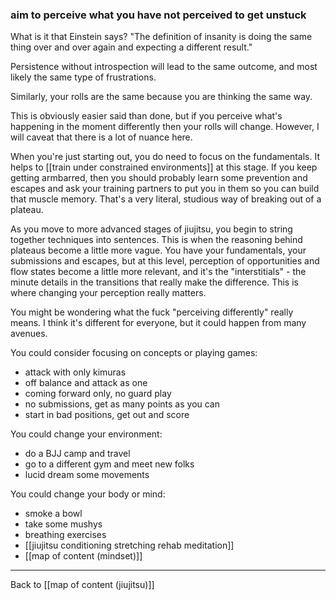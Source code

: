 ### aim to perceive what you have not perceived to get unstuck

What is it that Einstein says? "The definition of insanity is doing the same thing over and over again and expecting a different result."

Persistence without introspection will lead to the same outcome, and most likely the same type of frustrations.

Similarly, your rolls are the same because you are thinking the same way. 

This is obviously easier said than done, but if you perceive what's happening in the moment differently then your rolls will change. However, I will caveat that there is a lot of nuance here. 

When you're just starting out, you do need to focus on the fundamentals. It helps to [[train under constrained environments]] at this stage. If you keep getting armbarred, then you should probably learn some prevention and escapes and ask your training partners to put you in them so you can build that muscle memory. That's a very literal, studious way of breaking out of a plateau.

As you move to more advanced stages of jiujitsu, you begin to string together techniques into sentences. This is when the reasoning behind plateaus become a little more vague. You have your fundamentals, your submissions and escapes, but at this level, perception of opportunities and flow states become a little more relevant, and it's the "interstitials" - the minute details in the transitions that really make the difference. This is where changing your perception really matters.

You might be wondering what the fuck "perceiving differently" really means. I think it's different for everyone, but it could happen from many avenues. 

You could consider focusing on concepts or playing games:
- attack with only kimuras
- off balance and attack as one
- coming forward only, no guard play
- no submissions, get as many points as you can
- start in bad positions, get out and score

You could change your environment:
- do a BJJ camp and travel
- go to a different gym and meet new folks
- lucid dream some movements

You could change your body or mind:
- smoke a bowl
- take some mushys
- breathing exercises
- [[jiujitsu conditioning stretching rehab meditation]]
- [[map of content (mindset)]]

---

Back to [[map of content (jiujitsu)]]